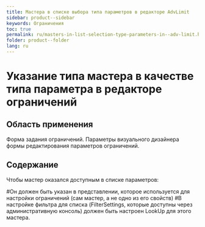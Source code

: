 ```yaml
---
title: Мастера в списке выбора типа параметров в редакторе AdvLimit
sidebar: product--sidebar
keywords: Ограничения
toc: true
permalink: ru/masters-in-list-selection-type-parameters-in--adv-limit.html
folder: product--folder
lang: ru
---
```


# Указание типа мастера в качестве типа параметра в редакторе ограничений
## Область применения
Форма задания ограничений. Параметры визуального дизайнера формы редактирования параметров ограничений.

## Содержание
Чтобы мастер оказался доступным в списке параметров:

#Он должен быть указан в представлении, которое используется для настройки ограничений (сам мастер, а не одно из его свойств)
#В настройке фильтра для списка (FilterSettings, которые доступны через административную консоль) должен быть настроен LookUp для этого мастера.

